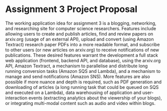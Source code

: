 # Assignment 3 Project Proposal

The working application idea for assignment 3 is a blogging, networking, and researching site for computer science researchers.
Features include allowing users to create and publish articles, find and review papers on arxiv.org (usage of an external API),
upload and convert (using Amazon Textract) research paper PDFs into a more readable format, and subscribe to other users (or new articles on arxiv.org) to receive notifications of new publications.
These desired features warrant the development a full stack web application (frontend, backend API, and database), using the arxiv.org API, Amazon Textract, a mechanism to parallelise and distribute long running conversion tasks (Amazon SQS and Lambda), and a mechanism to manage and send notifications (Amazon SNS).
More features are also possible if more nuance and depth is required, such as PDF generation and downloading of articles (a long running task that could be queued on SQS and executed on a Lambda), data warehousing of application and user-interaction events (extracting analytics about the viewership of your blogs), or integrating multi-modal content such as audio and video within blogs.
